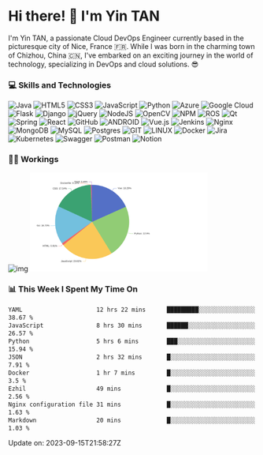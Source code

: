 # Hi there! 👋 I'm Yin TAN

I'm Yin TAN, a passionate Cloud DevOps Engineer currently based in the picturesque city of Nice, France 🇫🇷. While I was born in the charming town of Chizhou, China 🇨🇳, I've embarked on an exciting journey in the world of technology, specializing in DevOps and cloud solutions. 😎

### 💻 Skills and Technologies
<img src="https://img.shields.io/badge/java-%23ED8B00.svg?style=for-the-badge&logo=java&logoColor=white" alt="Java" style="height: 20px" /> <img src="https://img.shields.io/badge/html5-%23E34F26.svg?style=for-the-badge&logo=html5&logoColor=white" alt="HTML5" style="height: 20px" /> <img src="https://img.shields.io/badge/css3-%231572B6.svg?style=for-the-badge&logo=css3&logoColor=white" alt="CSS3" style="height: 20px" /> <img src="https://img.shields.io/badge/javascript-%23323330.svg?style=for-the-badge&logo=javascript&logoColor=%23F7DF1E" alt="JavaScript" style="height: 20px" /> <img src="https://img.shields.io/badge/python-3670A0?style=for-the-badge&logo=python&logoColor=ffdd54" alt="Python" style="height: 20px" /> <img src="https://img.shields.io/badge/azure-%230072C6.svg?style=for-the-badge&logo=azure-devops&logoColor=white" alt="Azure" style="height: 20px" /> <img src="https://img.shields.io/badge/Google%20Cloud-%234285F4.svg?style=for-the-badge&logo=google-cloud&logoColor=white" alt="Google Cloud" style="height: 20px" /> <img src="https://img.shields.io/badge/flask-%23000.svg?style=for-the-badge&logo=flask&logoColor=white" alt="Flask" style="height: 20px" /> <img src="https://img.shields.io/badge/django-%23092E20.svg?style=for-the-badge&logo=django&logoColor=white" alt="Django" style="height: 20px" /> <img src="https://img.shields.io/badge/jquery-%230769AD.svg?style=for-the-badge&logo=jquery&logoColor=white" alt="jQuery" style="height: 20px" /> <img src="https://img.shields.io/badge/node.js-6DA55F?style=for-the-badge&logo=node.js&logoColor=white" alt="NodeJS" style="height: 20px" /> <img src="https://img.shields.io/badge/opencv-%23white.svg?style=for-the-badge&logo=opencv&logoColor=white" alt="OpenCV" style="height: 20px" /> <img src="https://img.shields.io/badge/NPM-%23000000.svg?style=for-the-badge&logo=npm&logoColor=white" alt="NPM" style="height: 20px" /> <img src="https://img.shields.io/badge/ros-%230A0FF9.svg?style=for-the-badge&logo=ros&logoColor=white" alt="ROS" style="height: 20px" /> <img src="https://img.shields.io/badge/Qt-%23217346.svg?style=for-the-badge&logo=Qt&logoColor=white" alt="Qt" style="height: 20px" /> <img src="https://img.shields.io/badge/spring-%236DB33F.svg?style=for-the-badge&logo=spring&logoColor=white" alt="Spring" style="height: 20px" /> <img src="https://img.shields.io/badge/react-%2320232a.svg?style=for-the-badge&logo=react&logoColor=%2361DAFB" alt="React" style="height: 20px" /> <img src="https://img.shields.io/badge/GitHub-%23121011.svg?style=for-the-badge&logo=github&logoColor=white" alt="GitHub" style="height: 20px" /> <img src="https://img.shields.io/badge/android-%2320232a.svg?style=for-the-badge&logo=android&logoColor=%a4c639" alt="ANDROID" style="height: 20px" /> <img src="https://img.shields.io/badge/vuejs-%2335495e.svg?style=for-the-badge&logo=vuedotjs&logoColor=%234FC08D" alt="Vue.js" style="height: 20px" /> <img src="https://img.shields.io/badge/jenkins-%232C5263.svg?style=for-the-badge&logo=jenkins&logoColor=white" alt="Jenkins" style="height: 20px" /> <img src="https://img.shields.io/badge/nginx-%23009639.svg?style=for-the-badge&logo=nginx&logoColor=white" alt="Nginx" style="height: 20px" /> <img src="https://img.shields.io/badge/MongoDB-%234ea94b.svg?style=for-the-badge&logo=mongodb&logoColor=white" alt="MongoDB" style="height: 20px" /> <img src="https://img.shields.io/badge/mysql-%2300f.svg?style=for-the-badge&logo=mysql&logoColor=white" alt="MySQL" style="height: 20px" /> <img src="https://img.shields.io/badge/postgres-%23316192.svg?style=for-the-badge&logo=postgresql&logoColor=white" alt="Postgres" style="height: 20px" /> <img src="https://img.shields.io/badge/Git-fc6d26?style=for-the-badge&logo=git&logoColor=white" alt="GIT" style="height: 20px" /> <img src="https://img.shields.io/badge/Linux-FCC624?style=for-the-badge&logo=linux&logoColor=black" alt="LINUX" style="height: 20px" /> <img src="https://img.shields.io/badge/docker-%230db7ed.svg?style=for-the-badge&logo=docker&logoColor=white" alt="Docker" style="height: 20px" /> <img src="https://img.shields.io/badge/jira-%230A0FFF.svg?style=for-the-badge&logo=jira&logoColor=white" alt="Jira" style="height: 20px" /> <img src="https://img.shields.io/badge/kubernetes-%23326ce5.svg?style=for-the-badge&logo=kubernetes&logoColor=white" alt="Kubernetes" style="height: 20px" /> <img src="https://img.shields.io/badge/-Swagger-%23Clojure?style=for-the-badge&logo=swagger&logoColor=white" alt="Swagger" style="height: 20px" /> <img src="https://img.shields.io/badge/Postman-FF6C37?style=for-the-badge&logo=postman&logoColor=white" alt="Postman" style="height: 20px" /> <img src="https://img.shields.io/badge/Notion-%23000000.svg?style=for-the-badge&logo=notion&logoColor=white" alt="Notion" style="height: 20px" />

### 🧑‍💻 Workings
<!-- START:workingtime -->
<img src="https://img.shields.io/badge/Code%20Time-33%20hrs%2052%20mins-blue" alt=img style="" />
<!-- END:workingtime -->

 <!-- START:language -->
<img src="https://github.com/Yin-FR/Yin-FR/blob/main/assets/charts/languague-percentage.png?raw=true" alt=img style="height: 200px; " />
 <!-- END:language -->

### 📊 This Week I Spent My Time On

<!-- START:languageweek -->
```text
YAML                     12 hrs 22 mins      █████████░░░░░░░░░░░░░░░░   38.67 %
JavaScript               8 hrs 30 mins       ██████░░░░░░░░░░░░░░░░░░░   26.57 %
Python                   5 hrs 6 mins        ███░░░░░░░░░░░░░░░░░░░░░░   15.94 %
JSON                     2 hrs 32 mins       █░░░░░░░░░░░░░░░░░░░░░░░░   7.91 %
Docker                   1 hr 7 mins         █░░░░░░░░░░░░░░░░░░░░░░░░   3.5 %
Ezhil                    49 mins             █░░░░░░░░░░░░░░░░░░░░░░░░   2.56 %
Nginx configuration file 31 mins             █░░░░░░░░░░░░░░░░░░░░░░░░   1.63 %
Markdown                 20 mins             █░░░░░░░░░░░░░░░░░░░░░░░░   1.03 %
```
Update on: 2023-09-15T21:58:27Z
<!-- END:languageweek -->
